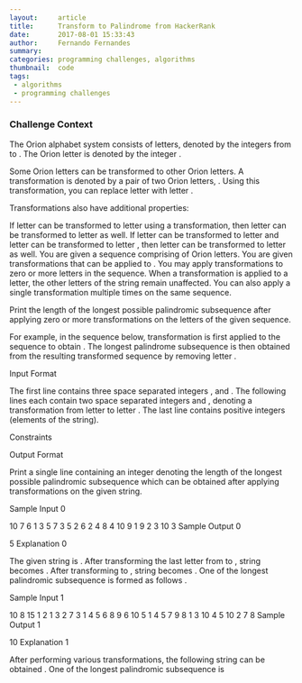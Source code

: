 ```yaml
---
layout:     article
title:      Transform to Palindrome from HackerRank
date:       2017-08-01 15:33:43
author:     Fernando Fernandes
summary:    
categories: programming challenges, algorithms
thumbnail:  code
tags:
 - algorithms
 - programming challenges
---
```


### Challenge Context

The Orion alphabet system consists of  letters, denoted by the integers from  to . The  Orion letter is denoted by the integer .

Some Orion letters can be transformed to other Orion letters. A transformation is denoted by a pair of two Orion letters, . Using this transformation, you can replace letter  with letter .

Transformations also have additional properties:

If letter  can be transformed to letter  using a transformation, then letter  can be transformed to letter as well.
If letter  can be transformed to letter  and letter  can be transformed to letter , then letter  can be transformed to letter  as well.
You are given a sequence  comprising of  Orion letters. You are given  transformations that can be applied to . You may apply transformations to zero or more letters in the sequence. When a transformation is applied to a letter, the other letters of the string remain unaffected. You can also apply a single transformation multiple times on the same sequence.

Print the length of the longest possible palindromic subsequence after applying zero or more transformations on the letters of the given sequence.

For example, in the sequence below, transformation  is first applied to the sequence  to obtain . The longest palindrome subsequence is then obtained from the resulting transformed sequence by removing letter .

Input Format

The first line contains three space separated integers ,  and . The following  lines each contain two space separated integers  and , denoting a transformation from letter  to letter . The last line contains  positive integers (elements of the string).

Constraints

Output Format

Print a single line containing an integer denoting the length of the longest possible palindromic subsequence which can be obtained after applying transformations on the given string.

Sample Input 0

10 7 6
1 3
5 7
3 5
2 6
2 4
8 4
10 9
1 9 2 3 10 3
Sample Output 0

5
Explanation 0

The given string is . After transforming the last letter from  to , string becomes . After transforming  to , string becomes . One of the longest palindromic subsequence is formed as follows .

Sample Input 1

10 8 15
1 2
1 3
2 7
3 1
4 5
6 8
9 6
10 5
1 4 5 7 9 8 1 3 10 4 5 10 2 7 8
Sample Output 1

10
Explanation 1

After performing various transformations, the following string can be obtained . One of the longest palindromic subsequence is 


[1]: http://www.gospark.org/tips
[2]: http://www.gospark.org/articles
[3]: http://www.gospark.org/solutions
